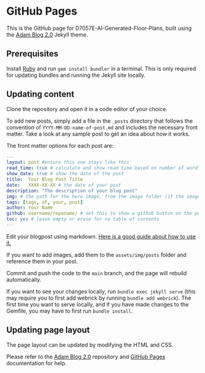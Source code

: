 # GitHub Pages
This is the GitHub page for D7057E-AI-Generated-Floor-Plans, built using the [Adam Blog 2.0](https://github.com/the-mvm/the-mvm.github.io) Jekyll theme.

## Prerequisites
Install [Ruby](https://www.ruby-lang.org/en/documentation/installation/) and run `gem install bundler` in a terminal. This is only required for updating bundles and running the Jekyll site locally.

## Updating content
Clone the repository and open it in a code editor of your choice.

To add new posts, simply add a file in the `_posts` directory that follows the convention of `YYYY-MM-DD-name-of-post.md` and includes the necessary front matter. Take a look at any sample post to get an idea about how it works.

The front matter options for each post are:
```YAML
---
layout: post #ensure this one stays like this
read_time: true # calculate and show read time based on number of words
show_date: true # show the date of the post
title:  Your Blog Post Title
date:   XXXX-XX-XX # the date of your post
description: "The description of your blog post"
img: # the path for the hero image, from the image folder (if the image is directly on the image folder, just the filename is needed)
tags: [tags, of, your, post]
author: Your Name
github: username/reponame/ # set this to show a github button on the post
toc: yes # leave empty or erase for no table of contents
---
```
Edit your blogpost using markdown. [Here is a good guide about how to use it.](https://www.markdownguide.org/)

If you want to add images, add them to the `assets/img/posts` folder and reference them in your post.

Commit and push the code to the `main` branch, and the page will rebuild automatically.

If you want to see your changes locally, run `bundle exec jekyll serve` (this may require you to first add webrick by running `bundle add webrick`). The first time you want to serve locally, and if you have made changes to the Gemfile, you may have to first run `bundle install`.

## Updating page layout
The page layout can be updated by modifying the HTML and CSS.

Please refer to the [Adam Blog 2.0](https://github.com/the-mvm/the-mvm.github.io) repository and [GitHub Pages](https://docs.github.com/pages) documentation for help.
